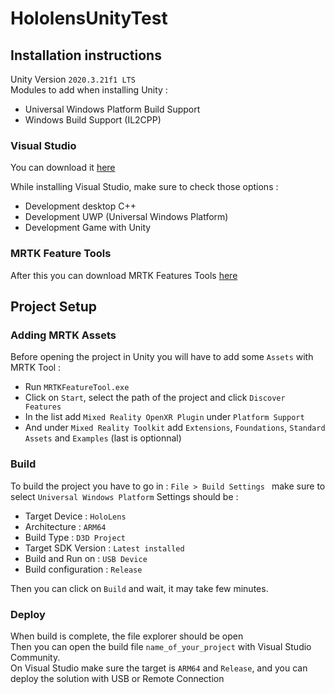 # HololensUnityTest
 
## Installation instructions 

Unity Version `2020.3.21f1 LTS`
<br>
Modules to add when installing Unity : 
- Universal Windows Platform Build Support
- Windows Build Support (IL2CPP) 

### Visual Studio
You can download it <a href="https://visualstudio.microsoft.com/fr/downloads/" target="_blank">here</a>
<br>

While installing Visual Studio, make sure to check those options :

- Development desktop C++
- Development UWP (Universal Windows Platform)
- Development Game with Unity

### MRTK Feature Tools 

After this you can download MRTK Features Tools <a href="https://www.microsoft.com/en-us/download/details.aspx?id=102778" target="_blank">here</a>

## Project Setup

### Adding MRTK Assets

Before opening the project in Unity you will have to add some `Assets` with MRTK Tool :
- Run `MRTKFeatureTool.exe`
- Click on `Start`, select the path of the project and click `Discover Features`
- In the list add `Mixed Reality OpenXR Plugin` under `Platform Support`
- And under `Mixed Reality Toolkit` add `Extensions`, `Foundations`, `Standard Assets` and `Examples` (last is optionnal)


### Build

To build the project you have to go in :
`File > Build Settings ` make sure to select `Universal Windows Platform`
Settings should be : 
- Target Device : `HoloLens`
- Architecture  : `ARM64`
- Build Type : `D3D Project`
- Target SDK Version : `Latest installed`
- Build and Run on : `USB Device`
- Build configuration : `Release`

Then you can click on `Build` and wait, it may take few minutes.

### Deploy

When build is complete, the file explorer should be open<br>
Then you can open the build file `name_of_your_project` with Visual Studio Community.<br>
On Visual Studio make sure the target is `ARM64` and `Release`, and you can deploy the solution with USB or Remote Connection
